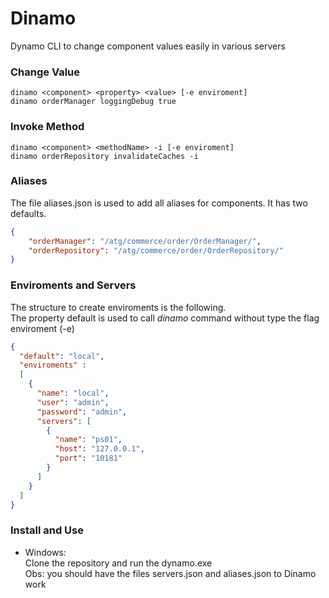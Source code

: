 # Dinamo
Dynamo CLI to change component values easily in various servers

### Change Value

    dinamo <component> <property> <value> [-e enviroment]
    dinamo orderManager loggingDebug true

### Invoke Method

    dinamo <component> <methodName> -i [-e enviroment]
    dinamo orderRepository invalidateCaches -i

### Aliases
The file aliases.json is used to add all aliases for components. It has two defaults.
```json
{
    "orderManager": "/atg/commerce/order/OrderManager/",
    "orderRepository": "/atg/commerce/order/OrderRepository/"
}
```

### Enviroments and Servers
The structure to create enviroments is the following.  
The property default is used to call *dinamo* command without type the flag enviroment (-e)

```json
{
  "default": "local",
  "enviroments" : 
  [
    {
      "name": "local",
      "user": "admin",
      "password": "admin",
      "servers": [
        {
          "name": "ps01",
          "host": "127.0.0.1",
          "port": "10181"
        }
      ]
    }
  ]
}
```
### Install and Use

- Windows:  
  Clone the repository and run the dynamo.exe  
  Obs: you should have the files servers.json and aliases.json to Dinamo work